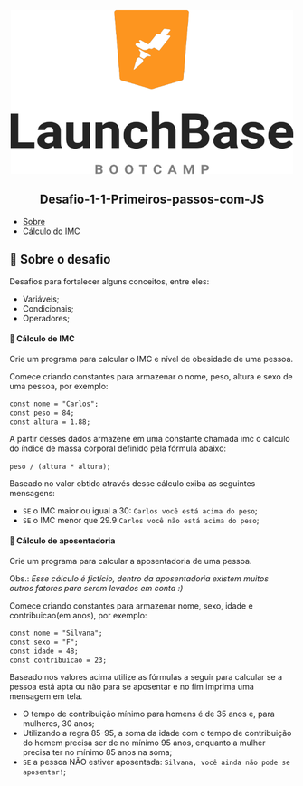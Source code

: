 

<p align="center">
    <img src="https://github.com/Thalita1415/Desafio-1-1-Primeiros-passos-com-JS/blob/master/68747470733a2f2f73746f726167652e676f6f676c65617069732e636f6d2f676f6c64656e2d77696e642f626f6f7463616d702d6c61756e6368626173652f6c6f676f2e706e67.png" alt="Image" width="500" height="290" />
</p>
    
<h2 align="center"> Desafio-1-1-Primeiros-passos-com-JS 
</h2>

- [Sobre](#-Sobre-o-desafio)
- [Cálculo do IMC](#-Cálculo-do-IMC)


## :rocket: Sobre o desafio

Desafios para fortalecer alguns conceitos, entre eles:
-  Variáveis;
-  Condicionais;
-  Operadores;

#### :muscle: Cálculo de IMC
Crie um programa para calcular o IMC e nível de obesidade de uma pessoa.

Comece criando constantes para armazenar o nome, peso, altura e sexo de uma pessoa, por exemplo:
```
const nome = "Carlos";
const peso = 84; 
const altura = 1.88; 
```

A partir desses dados armazene em uma constante chamada imc o cálculo do índice de massa corporal definido pela fórmula abaixo:

```peso / (altura * altura);```

Baseado no valor obtido através desse cálculo exiba as seguintes mensagens:

-  ```SE``` o IMC maior ou igual a 30: ```Carlos você está acima do peso```;
-  ```SE``` o IMC menor que 29.9:```Carlos você não está acima do peso```;


#### :older_woman: Cálculo de aposentadoria
Crie um programa para calcular a aposentadoria de uma pessoa.

Obs.: *Esse cálculo é fictício, dentro da aposentadoria existem muitos outros fatores para serem levados em conta :)*

Comece criando constantes para armazenar nome, sexo, idade e contribuicao(em anos), por exemplo:

```
const nome = "Silvana";
const sexo = "F"; 
const idade = 48; 
const contribuicao = 23; 
```

Baseado nos valores acima utilize as fórmulas a seguir para calcular se a pessoa está apta ou não para se aposentar e no fim imprima uma mensagem em tela.

- O tempo de contribuição mínimo para homens é de 35 anos e, para mulheres, 30 anos;
- Utilizando a regra 85-95, a soma da idade com o tempo de contribuição do homem precisa ser de no mínimo 95 anos, enquanto a mulher precisa ter no mínimo 85 anos na soma;
- ```SE``` a pessoa NÃO estiver aposentada: ```Silvana, você ainda não pode se aposentar!```;

